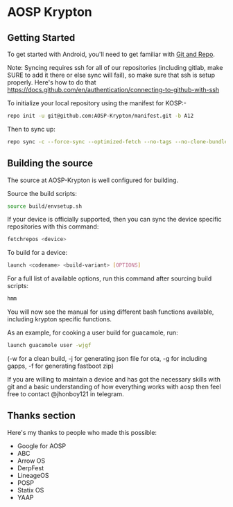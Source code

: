 AOSP Krypton
==============

Getting Started
---------------

To get started with Android, you'll need to get
familiar with [Git and Repo](http://source.android.com/source/using-repo.html).

Note: Syncing requires ssh for all of our repositories (including gitlab, make SURE to add it there or else sync will fail), so make sure that ssh is setup properly.
Here's how to do that https://docs.github.com/en/authentication/connecting-to-github-with-ssh

To initialize your local repository using the manifest for KOSP:-

```bash
repo init -u git@github.com:AOSP-Krypton/manifest.git -b A12
```
Then to sync up:
```bash
repo sync -c --force-sync --optimized-fetch --no-tags --no-clone-bundle --prune -j$(nproc --all)
```

Building the source
---------------

The source at AOSP-Krypton is well configured for building.

Source the build scripts:
```bash
source build/envsetup.sh
```

If your device is officially supported, then you can sync the device specific repositories with this command: 
```bash
fetchrepos <device>
```

To build for a device:
```bash
launch <codename> <build-variant> [OPTIONS]
```
For a full list of available options, run this command after sourcing build scripts:
```bash
hmm
```
You will now see the manual for using different bash functions available, including krypton specific functions.

As an example, for cooking a user build for guacamole, run:
```bash
launch guacamole user -wjgf
```
(-w for a clean build, -j for generating json file for ota, -g for including gapps, -f for generating fastboot zip)

If you are willing to maintain a device and has got the necessary skills with git and a basic understanding of how everything works with aosp then feel free to contact @jhonboy121 in telegram.

## Thanks section ##

Here's my thanks to people who made this possible:

* Google for AOSP
* ABC
* Arrow OS
* DerpFest
* LineageOS
* POSP
* Statix OS
* YAAP
